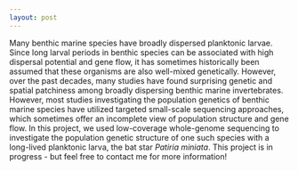 ```yaml
---
layout: post
---
```

<div class="post-background">
    <p>Many benthic marine species have broadly dispersed planktonic larvae. Since long larval periods in benthic species can be associated with high dispersal potential and gene flow, it has sometimes historically been assumed that these organisms are also well-mixed genetically. However, over the past decades, many studies have found surprising genetic and spatial patchiness among broadly dispersing benthic marine invertebrates. However, most studies investigating the population genetics of benthic marine species have utilized targeted small-scale sequencing approaches, which sometimes offer an incomplete view of population structure and gene flow. In this project, we used low-coverage whole-genome sequencing to investigate the population genetic structure of one such species with a long-lived planktonic larva, the bat star <em>Patiria miniata</em>. This project is in progress - but feel free to contact me for more information!</p>
</div>
